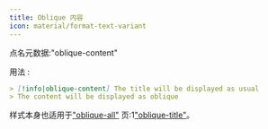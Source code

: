 ```yaml
---
title: Oblique 内容
icon: material/format-text-variant
---
```


点名元数据:"oblique-content"

用法 :

```md
> [!info|oblique-content] The title will be displayed as usual
> The content will be displayed as oblique
```

样式本身也适用于["oblique-all"](../combined-styling/page-19.md)
页:1["oblique-title"](../title-styling/page-19.md)。

